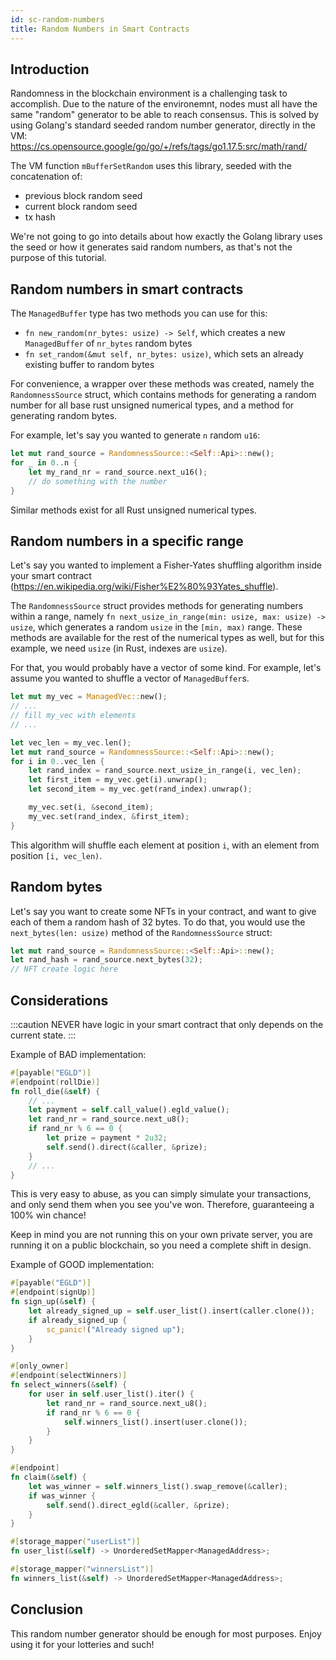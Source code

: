 ```yaml
---
id: sc-random-numbers
title: Random Numbers in Smart Contracts
---
```


[comment]: # (mx-context-auto)

[comment]: # (mx-context-auto)

## Introduction

Randomness in the blockchain environment is a challenging task to accomplish. Due to the nature of the environemnt, nodes must all have the same "random" generator to be able to reach consensus. This is solved by using Golang's standard seeded random number generator, directly in the VM: https://cs.opensource.google/go/go/+/refs/tags/go1.17.5:src/math/rand/

The VM function `mBufferSetRandom` uses this library, seeded with the concatenation of:

- previous block random seed
- current block random seed
- tx hash

We're not going to go into details about how exactly the Golang library uses the seed or how it generates said random numbers, as that's not the purpose of this tutorial.

[comment]: # (mx-context-auto)

## Random numbers in smart contracts

The `ManagedBuffer` type has two methods you can use for this:

- `fn new_random(nr_bytes: usize) -> Self`, which creates a new `ManagedBuffer` of `nr_bytes` random bytes
- `fn set_random(&mut self, nr_bytes: usize)`, which sets an already existing buffer to random bytes

For convenience, a wrapper over these methods was created, namely the `RandomnessSource` struct, which contains methods for generating a random number for all base rust unsigned numerical types, and a method for generating random bytes.

For example, let's say you wanted to generate `n` random `u16`:

```rust
let mut rand_source = RandomnessSource::<Self::Api>::new();
for _ in 0..n {
    let my_rand_nr = rand_source.next_u16();
    // do something with the number
}
```

Similar methods exist for all Rust unsigned numerical types.

[comment]: # (mx-context-auto)

## Random numbers in a specific range

Let's say you wanted to implement a Fisher-Yates shuffling algorithm inside your smart contract (https://en.wikipedia.org/wiki/Fisher%E2%80%93Yates_shuffle).

The `RandomnessSource` struct provides methods for generating numbers within a range, namely `fn next_usize_in_range(min: usize, max: usize) -> usize`, which generates a random `usize` in the `[min, max)` range. These methods are available for the rest of the numerical types as well, but for this example, we need `usize` (in Rust, indexes are `usize`).

For that, you would probably have a vector of some kind. For example, let's assume you wanted to shuffle a vector of `ManagedBuffer`s.

```rust
let mut my_vec = ManagedVec::new();
// ...
// fill my_vec with elements
// ...

let vec_len = my_vec.len();
let mut rand_source = RandomnessSource::<Self::Api>::new();
for i in 0..vec_len {
    let rand_index = rand_source.next_usize_in_range(i, vec_len);
    let first_item = my_vec.get(i).unwrap();
    let second_item = my_vec.get(rand_index).unwrap();

    my_vec.set(i, &second_item);
    my_vec.set(rand_index, &first_item);
}
```

This algorithm will shuffle each element at position `i`, with an element from position `[i, vec_len)`.

[comment]: # (mx-context-auto)

## Random bytes

Let's say you want to create some NFTs in your contract, and want to give each of them a random hash of 32 bytes. To do that, you would use the `next_bytes(len: usize)` method of the `RandomnessSource` struct:

```rust
let mut rand_source = RandomnessSource::<Self::Api>::new();
let rand_hash = rand_source.next_bytes(32);
// NFT create logic here
```

[comment]: # (mx-context-auto)

## Considerations

:::caution
NEVER have logic in your smart contract that only depends on the current state.
:::

Example of BAD implementation:

```rust
#[payable("EGLD")]
#[endpoint(rollDie)]
fn roll_die(&self) {
    // ...
    let payment = self.call_value().egld_value();
    let rand_nr = rand_source.next_u8();
    if rand_nr % 6 == 0 {
        let prize = payment * 2u32;
        self.send().direct(&caller, &prize);
    }
    // ...
}
```

This is very easy to abuse, as you can simply simulate your transactions, and only send them when you see you've won. Therefore, guaranteeing a 100% win chance!

Keep in mind you are not running this on your own private server, you are running it on a public blockchain, so you need a complete shift in design.

Example of GOOD implementation:

```rust
#[payable("EGLD")]
#[endpoint(signUp)]
fn sign_up(&self) {
    let already_signed_up = self.user_list().insert(caller.clone());
    if already_signed_up {
        sc_panic!("Already signed up");
    }
}

#[only_owner]
#[endpoint(selectWinners)]
fn select_winners(&self) {
    for user in self.user_list().iter() {
        let rand_nr = rand_source.next_u8();
        if rand_nr % 6 == 0 {
            self.winners_list().insert(user.clone());
        }
    }
}

#[endpoint]
fn claim(&self) {
    let was_winner = self.winners_list().swap_remove(&caller);
    if was_winner {
        self.send().direct_egld(&caller, &prize);
    }
}

#[storage_mapper("userList")]
fn user_list(&self) -> UnorderedSetMapper<ManagedAddress>;

#[storage_mapper("winnersList")]
fn winners_list(&self) -> UnorderedSetMapper<ManagedAddress>;
```

[comment]: # (mx-context-auto)

## Conclusion

This random number generator should be enough for most purposes. Enjoy using it for your lotteries and such!
